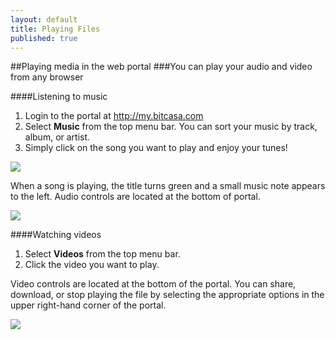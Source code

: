 ```yaml
---
layout: default
title: Playing Files
published: true
---
```


##Playing media in the web portal
###You can play your audio and video from any browser

####Listening to music

1. Login to the portal at <http://my.bitcasa.com>
2. Select **Music** from the top menu bar. You can sort your music by track, album, or artist. 
3. Simply click on the song you want to play and enjoy your tunes!

![](http://f.cl.ly/items/2H3B472K0C390U2B2x24/Google%20Chrome%202.png)

When a song is playing, the title turns green and a small music note appears to the left. Audio controls are located at the bottom of portal. 

![](http://f.cl.ly/items/34420f1V023y2O382I2o/Google%20Chrome%203.png)

####Watching videos

1. Select **Videos** from the top menu bar. 
2. Click the video you want to play.

Video controls are located at the bottom of the portal. You can share, download, or stop playing the file by selecting the appropriate options in the upper right-hand corner of the portal. 

![](http://f.cl.ly/items/2S2o43291Q072a2e421x/Google%20Chrome%204.png)




